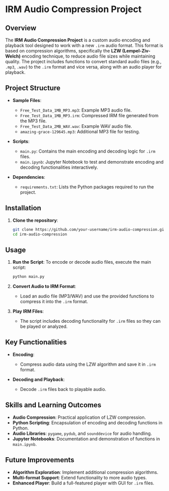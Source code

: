 # IRM Audio Compression Project

## Overview

The **IRM Audio Compression Project** is a custom audio encoding and playback tool designed to work with a new `.irm` audio format. This format is based on compression algorithms, specifically the **LZW (Lempel-Ziv-Welch)** encoding technique, to reduce audio file sizes while maintaining quality. The project includes functions to convert standard audio files (e.g., `.mp3`, `.wav`) to the `.irm` format and vice versa, along with an audio player for playback.

## Project Structure

- **Sample Files**:
  - `Free_Test_Data_1MB_MP3.mp3`: Example MP3 audio file.
  - `Free_Test_Data_1MB_MP3.irm`: Compressed IRM file generated from the MP3 file.
  - `Free_Test_Data_2MB_WAV.wav`: Example WAV audio file.
  - `amazing-grace-129645.mp3`: Additional MP3 file for testing.

- **Scripts**:
  - `main.py`: Contains the main encoding and decoding logic for `.irm` files.
  - `main.ipynb`: Jupyter Notebook to test and demonstrate encoding and decoding functionalities interactively.

- **Dependencies**:
  - `requirements.txt`: Lists the Python packages required to run the project.

## Installation

1. **Clone the repository**:
   ```bash
   git clone https://github.com/your-username/irm-audio-compression.git
   cd irm-audio-compression
   ```

## Usage

1. **Run the Script**:
   To encode or decode audio files, execute the main script:
   ```bash
   python main.py
   ```

2. **Convert Audio to IRM Format**:
   - Load an audio file (MP3/WAV) and use the provided functions to compress it into the `.irm` format.
   
3. **Play IRM Files**:
   - The script includes decoding functionality for `.irm` files so they can be played or analyzed.

## Key Functionalities

- **Encoding**:
  - Compress audio data using the LZW algorithm and save it in `.irm` format.
  
- **Decoding and Playback**:
  - Decode `.irm` files back to playable audio.

## Skills and Learning Outcomes

- **Audio Compression**: Practical application of LZW compression.
- **Python Scripting**: Encapsulation of encoding and decoding functions in Python.
- **Audio Libraries**: `pygame`, `pydub`, and `sounddevice` for audio handling.
- **Jupyter Notebooks**: Documentation and demonstration of functions in `main.ipynb`.

## Future Improvements

- **Algorithm Exploration**: Implement additional compression algorithms.
- **Multi-format Support**: Extend functionality to more audio types.
- **Enhanced Player**: Build a full-featured player with GUI for `.irm` files.
